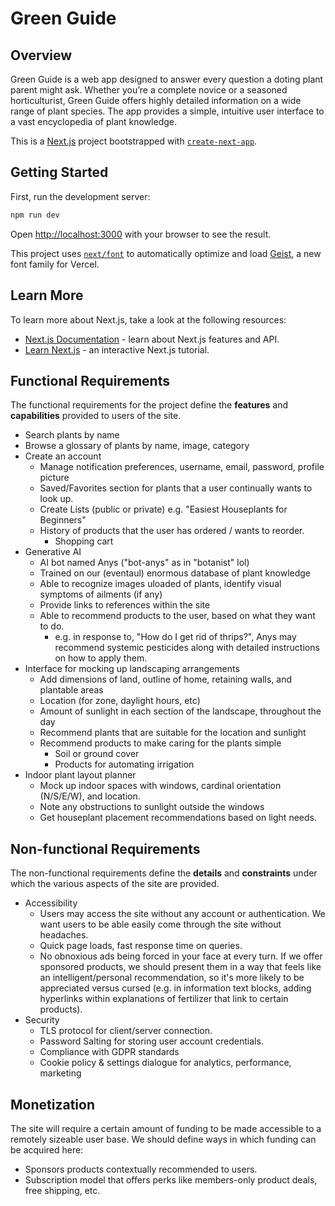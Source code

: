 # Green Guide

## Overview
Green Guide is a web app designed to answer every question a doting plant parent might ask. Whether you’re a complete novice or a seasoned horticulturist, Green Guide offers highly detailed information on a wide range of plant species. The app provides a simple, intuitive user interface to a vast encyclopedia of plant knowledge.

This is a [Next.js](https://nextjs.org) project bootstrapped with [`create-next-app`](https://nextjs.org/docs/app/api-reference/cli/create-next-app).

## Getting Started

First, run the development server:

```bash
npm run dev
```

Open [http://localhost:3000](http://localhost:3000) with your browser to see the result.


This project uses [`next/font`](https://nextjs.org/docs/app/building-your-application/optimizing/fonts) to automatically optimize and load [Geist](https://vercel.com/font), a new font family for Vercel.

## Learn More

To learn more about Next.js, take a look at the following resources:

- [Next.js Documentation](https://nextjs.org/docs) - learn about Next.js features and API.
- [Learn Next.js](https://nextjs.org/learn) - an interactive Next.js tutorial.


## Functional Requirements
The functional requirements for the project define the **features** and **capabilities** provided to users of the site.
- Search plants by name
- Browse a glossary of plants by name, image, category
- Create an account
  - Manage notification preferences, username, email, password, profile picture
  - Saved/Favorites section for plants that a user continually wants to look up.
  - Create Lists (public or private) e.g. "Easiest Houseplants for Beginners"
  - History of products that the user has ordered / wants to reorder.
    - Shopping cart
- Generative AI
  - AI bot named Anys ("bot-anys" as in "botanist" lol)
  - Trained on our (eventaul) enormous database of plant knowledge
  - Able to recognize images uloaded of plants, identify visual symptoms of ailments (if any)
  - Provide links to references within the site
  - Able to recommend products to the user, based on what they want to do.
    - e.g. in response to, "How do I get rid of thrips?", Anys may recommend systemic pesticides along with detailed instructions on how to apply them.
- Interface for mocking up landscaping arrangements
  - Add dimensions of land, outline of home, retaining walls, and plantable areas
  - Location (for zone, daylight hours, etc)
  - Amount of sunlight in each section of the landscape, throughout the day
  - Recommend plants that are suitable for the location and sunlight
  - Recommend products to make caring for the plants simple
    - Soil or ground cover
    - Products for automating irrigation
- Indoor plant layout planner
  - Mock up indoor spaces with windows, cardinal orientation (N/S/E/W), and location.
  - Note any obstructions to sunlight outside the windows
  - Get houseplant placement recommendations based on light needs.


## Non-functional Requirements
The non-functional requirements define the **details** and **constraints** under which the various aspects of the site are provided.
- Accessibility
  - Users may access the site without any account or authentication. We want users to be able easily come through the site without headaches.
  - Quick page loads, fast response time on queries.
  - No obnoxious ads being forced in your face at every turn. If we offer sponsored products, we should present them in a way that feels like an intelligent/personal recommendation, so it's more likely to be appreciated versus cursed (e.g. in information text blocks, adding hyperlinks within explanations of fertilizer that link to certain products).
- Security
  - TLS protocol for client/server connection.
  - Password Salting for storing user account credentials.
  - Compliance with GDPR standards
  - Cookie policy & settings dialogue for analytics, performance, marketing

## Monetization
The site will require a certain amount of funding to be made accessible to a remotely sizeable user base. We should define ways in which funding can be acquired here:
  - Sponsors products contextually recommended to users.
  - Subscription model that offers perks like members-only product deals, free shipping, etc.
